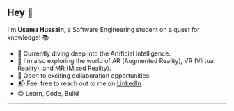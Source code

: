 ## Hey 👋

I'm **Usama Hussain**, a Software Engineering student on a quest for knowledge! 📚

- 🌟 Currently diving deep into the Artificial intelligence.
- 🚀 I'm also exploring the world of AR (Augmented Reality), VR (Virtual Reality), and MR (Mixed Reality).
- 🤝 Open to exciting collaboration opportunities!
- 📬 Feel free to reach out to me on [LinkedIn](https://www.linkedin.com/in/usama-hussain-45ba53200/) 
- 😊 Learn, Code, Build


---
